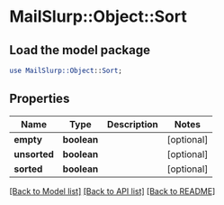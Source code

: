 # MailSlurp::Object::Sort

## Load the model package
```perl
use MailSlurp::Object::Sort;
```

## Properties
Name | Type | Description | Notes
------------ | ------------- | ------------- | -------------
**empty** | **boolean** |  | [optional] 
**unsorted** | **boolean** |  | [optional] 
**sorted** | **boolean** |  | [optional] 

[[Back to Model list]](../README#documentation-for-models) [[Back to API list]](../README#documentation-for-api-endpoints) [[Back to README]](../README)


